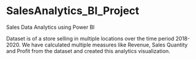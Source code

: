 # SalesAnalytics_BI_Project
Sales Data Analytics using Power BI

Dataset is of a store selling in multiple locations over the time period 2018-2020.
We have calculated multiple measures like Revenue, Sales Quantity and Profit from the dataset and created this analytics visualization.


